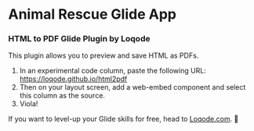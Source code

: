 # Animal Rescue Glide App

### HTML to PDF Glide Plugin by Loqode

This plugin allows you to preview and save HTML as PDFs. 

1. In an experimental code column, paste the following URL: https://loqode.github.io/html2pdf
2. Then on your layout screen, add a web-embed component and select this column as the source.
3. Viola!

If you want to level-up your Glide skills for free, head to [Loqode.com](https://loqode.com).  🚀
